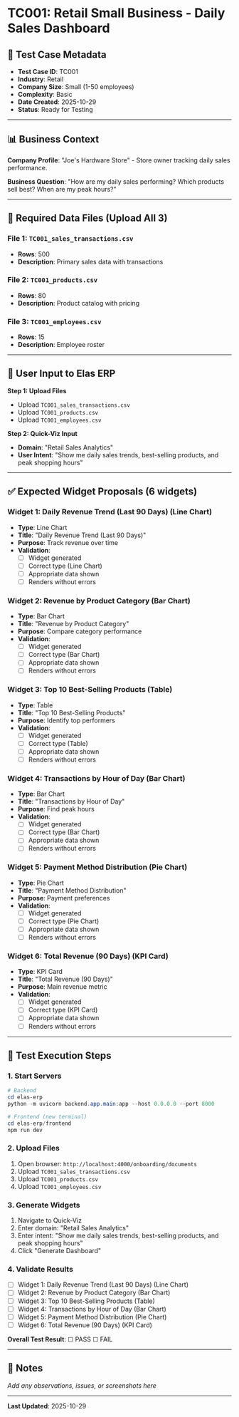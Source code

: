# TC001: Retail Small Business - Daily Sales Dashboard

## 🏢 Test Case Metadata
- **Test Case ID**: TC001
- **Industry**: Retail
- **Company Size**: Small (1-50 employees)
- **Complexity**: Basic
- **Date Created**: 2025-10-29
- **Status**: Ready for Testing

---

## 📊 Business Context
**Company Profile**: "Joe's Hardware Store" - Store owner tracking daily sales performance.

**Business Question**: "How are my daily sales performing? Which products sell best? When are my peak hours?"

---

## 📁 Required Data Files (Upload All 3)

### File 1: `TC001_sales_transactions.csv`
- **Rows**: 500
- **Description**: Primary sales data with transactions

### File 2: `TC001_products.csv`
- **Rows**: 80
- **Description**: Product catalog with pricing

### File 3: `TC001_employees.csv`
- **Rows**: 15
- **Description**: Employee roster

---

## 🎯 User Input to Elas ERP

**Step 1: Upload Files**
- Upload `TC001_sales_transactions.csv`
- Upload `TC001_products.csv`
- Upload `TC001_employees.csv`

**Step 2: Quick-Viz Input**
- **Domain**: "Retail Sales Analytics"
- **User Intent**: "Show me daily sales trends, best-selling products, and peak shopping hours"

---

## ✅ Expected Widget Proposals (6 widgets)

### Widget 1: Daily Revenue Trend (Last 90 Days) (Line Chart)
- **Type**: Line Chart
- **Title**: "Daily Revenue Trend (Last 90 Days)"
- **Purpose**: Track revenue over time
- **Validation**: 
  - ☐ Widget generated
  - ☐ Correct type (Line Chart)
  - ☐ Appropriate data shown
  - ☐ Renders without errors

### Widget 2: Revenue by Product Category (Bar Chart)
- **Type**: Bar Chart
- **Title**: "Revenue by Product Category"
- **Purpose**: Compare category performance
- **Validation**: 
  - ☐ Widget generated
  - ☐ Correct type (Bar Chart)
  - ☐ Appropriate data shown
  - ☐ Renders without errors

### Widget 3: Top 10 Best-Selling Products (Table)
- **Type**: Table
- **Title**: "Top 10 Best-Selling Products"
- **Purpose**: Identify top performers
- **Validation**: 
  - ☐ Widget generated
  - ☐ Correct type (Table)
  - ☐ Appropriate data shown
  - ☐ Renders without errors

### Widget 4: Transactions by Hour of Day (Bar Chart)
- **Type**: Bar Chart
- **Title**: "Transactions by Hour of Day"
- **Purpose**: Find peak hours
- **Validation**: 
  - ☐ Widget generated
  - ☐ Correct type (Bar Chart)
  - ☐ Appropriate data shown
  - ☐ Renders without errors

### Widget 5: Payment Method Distribution (Pie Chart)
- **Type**: Pie Chart
- **Title**: "Payment Method Distribution"
- **Purpose**: Payment preferences
- **Validation**: 
  - ☐ Widget generated
  - ☐ Correct type (Pie Chart)
  - ☐ Appropriate data shown
  - ☐ Renders without errors

### Widget 6: Total Revenue (90 Days) (KPI Card)
- **Type**: KPI Card
- **Title**: "Total Revenue (90 Days)"
- **Purpose**: Main revenue metric
- **Validation**: 
  - ☐ Widget generated
  - ☐ Correct type (KPI Card)
  - ☐ Appropriate data shown
  - ☐ Renders without errors

---

## 🧪 Test Execution Steps

### 1. Start Servers
```powershell
# Backend
cd elas-erp
python -m uvicorn backend.app.main:app --host 0.0.0.0 --port 8000

# Frontend (new terminal)
cd elas-erp/frontend
npm run dev
```

### 2. Upload Files
1. Open browser: `http://localhost:4000/onboarding/documents`
2. Upload `TC001_sales_transactions.csv`
2. Upload `TC001_products.csv`
2. Upload `TC001_employees.csv`

### 3. Generate Widgets
1. Navigate to Quick-Viz
2. Enter domain: "Retail Sales Analytics"
3. Enter intent: "Show me daily sales trends, best-selling products, and peak shopping hours"
4. Click "Generate Dashboard"

### 4. Validate Results
- [ ] Widget 1: Daily Revenue Trend (Last 90 Days) (Line Chart)
- [ ] Widget 2: Revenue by Product Category (Bar Chart)
- [ ] Widget 3: Top 10 Best-Selling Products (Table)
- [ ] Widget 4: Transactions by Hour of Day (Bar Chart)
- [ ] Widget 5: Payment Method Distribution (Pie Chart)
- [ ] Widget 6: Total Revenue (90 Days) (KPI Card)

**Overall Test Result**: ☐ PASS ☐ FAIL

---

## 📝 Notes
_Add any observations, issues, or screenshots here_

---

**Last Updated**: 2025-10-29
